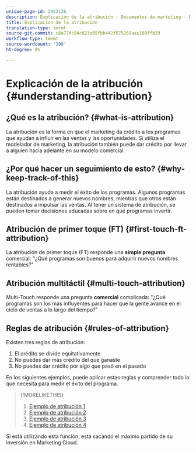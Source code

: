 ```yaml
---
unique-page-id: 2953136
description: Explicación de la atribución - Documentos de marketing - Documentación del producto
title: Explicación de la atribución
translation-type: tm+mt
source-git-commit: c8a77dc84c023e05fbb442f575269aac108ffb29
workflow-type: tm+mt
source-wordcount: '208'
ht-degree: 0%

---
```



# Explicación de la atribución {#understanding-attribution}

## ¿Qué es la atribución? {#what-is-attribution}

La atribución es la forma en que el marketing da crédito a los programas que ayudan a influir en las ventas y las oportunidades. Si utiliza el modelador de marketing, la atribución también puede dar crédito por llevar a alguien hacia adelante en su modelo comercial.

## ¿Por qué hacer un seguimiento de esto? {#why-keep-track-of-this}

La atribución ayuda a medir el éxito de los programas. Algunos programas están destinados a generar nuevos nombres, mientras que otros están destinados a impulsar las ventas. Al tener un sistema de atribución, se pueden tomar decisiones educadas sobre en qué programas invertir.

## Atribución de primer toque (FT) {#first-touch-ft-attribution}

La atribución de primer toque (FT) responde una **simple pregunta** comercial: &quot;¿Qué programas son buenos para adquirir nuevos nombres rentables?&quot;

## Atribución multitáctil {#multi-touch-attribution}

Multi-Touch responde una pregunta **comercial** complicada: &quot;¿Qué programas son los más influyentes para hacer que la gente avance en el ciclo de ventas a lo largo del tiempo?&quot;

## Reglas de atribución {#rules-of-attribution}

Existen tres reglas de atribución:

1. El crédito se divide equitativamente
1. No puedes dar más crédito del que ganaste
1. No puedes dar crédito por algo que pasó en el pasado

En los siguientes ejemplos, puede aplicar estas reglas y comprender todo lo que necesita para medir el éxito del programa.

>[!MORELIKETHIS]
>
>1. [Ejemplo de atribución 1](/help/marketo/product-docs/reporting/revenue-cycle-analytics/revenue-tools/attribution/attribution-example-1.md)
>1. [Ejemplo de atribución 2](/help/marketo/product-docs/reporting/revenue-cycle-analytics/revenue-tools/attribution/attribution-example-2.md)
>1. [Ejemplo de atribución 3](/help/marketo/product-docs/reporting/revenue-cycle-analytics/revenue-tools/attribution/attribution-example-3.md)
>1. [Ejemplo de atribución 4](/help/marketo/product-docs/reporting/revenue-cycle-analytics/revenue-tools/attribution/attribution-example-4.md)


Si está utilizando esta función, está sacando el máximo partido de su inversión en Marketing Cloud.
